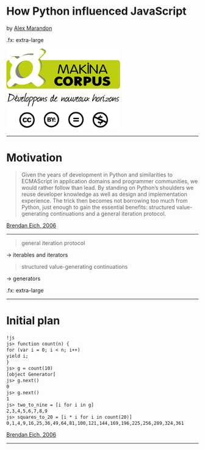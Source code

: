 # How Python influenced JavaScript

by [Alex Marandon](http://alexmarandon.com)

.fx: extra-large

![](img/logo-black.png)

---

# Motivation

> Given the years of development in Python and similarities to ECMAScript in
> application domains and programmer communities, we would rather follow than
> lead. By standing on Python’s shoulders we reuse developer knowledge as well as
> design and implementation experience. The trick then becomes not borrowing too
> much from Python, just enough to gain the essential benefits: structured
> value-generating continuations and a general iteration protocol.

[Brendan Eich, 2006](http://wiki.ecmascript.org/doku.php?id=discussion:iterators_and_generators#iterators_and_generators)

---

> general iteration protocol

→ iterables and iterators

> structured value-generating continuations

→ generators

.fx: extra-large

---

# Initial plan


    !js
    js> function count(n) {
    for (var i = 0; i < n; i++)
    yield i;
    }
    js> g = count(10)
    [object Generator]
    js> g.next()
    0
    js> g.next()
    1
    js> two_to_nine = [i for i in g]
    2,3,4,5,6,7,8,9
    js> squares_to_20 = [i * i for i in count(20)]
    0,1,4,9,16,25,36,49,64,81,100,121,144,169,196,225,256,289,324,361

[Brendan Eich, 2006](https://brendaneich.com/2006/02/python-and-javascript/)

---
